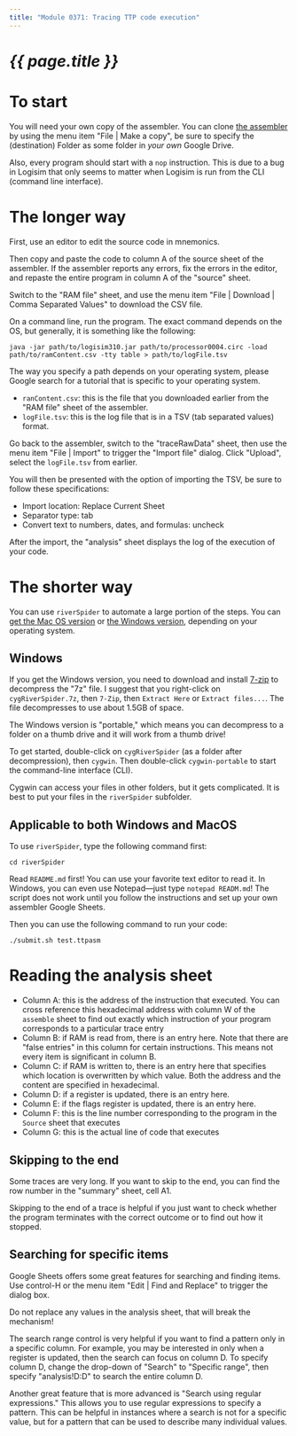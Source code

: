 ```yaml
---
title: "Module 0371: Tracing TTP code execution"
---
```

# _{{ page.title }}_

# To start

You will need your own copy of the assembler. You can clone [the assembler](https://docs.google.com/spreadsheets/d/1TcbAnH3Qj4xTizfTpMcDmXEq9CN_rVDQIa2BwSSEeXQ/edit?usp=sharing) by using the menu item "File \| Make a copy", be sure to specify the (destination) Folder as some folder in *your own* Google Drive.

Also, every program should start with a `nop` instruction. This is due to a bug in Logisim that only seems to matter when Logisim is run from the CLI (command line interface).

# The longer way

First, use an editor to edit the source code in mnemonics.

Then copy and paste the code to column A of the source sheet of the assembler. If the assembler reports any errors, fix the errors in the editor, and repaste the entire program in column A of the "source" sheet.

Switch to the "RAM file" sheet, and use the menu item "File | Download | Comma Separated Values" to download the CSV file.

On a command line, run the program. The exact command depends on the OS, but generally, it is something like the following:

```
java -jar path/to/logisim310.jar path/to/processor0004.circ -load path/to/ramContent.csv -tty table > path/to/logFile.tsv
```

The way you specify a path depends on your operating system, please Google search for a tutorial that is specific to your operating system. 

* `ranContent.csv`: this is the file that you downloaded earlier from the "RAM file" sheet of the assembler.
* `logFile.tsv`: this is the log file that is in a TSV (tab separated values) format.

Go back to the assembler, switch to the "traceRawData" sheet, then use the menu item "File \| Import" to trigger the "Import file" dialog. Click "Upload", select the `logFile.tsv` from earlier.

You will then be presented with the option of importing the TSV, be sure to follow these specifications:

* Import location: Replace Current Sheet
* Separator type: tab
* Convert text to numbers, dates, and formulas: uncheck

After the import, the "analysis" sheet displays the log of the execution of your code.

# The shorter way

You can use `riverSpider` to automate a large portion of the steps. You can [get the Mac OS version](https://drive.google.com/file/d/1g63nlTRa-Ibgj0ZUf3HX1fbdSrW90JBs/view?usp=drive_link) or [the Windows version](https://drive.google.com/file/d/1REBrhNtwiNTDC4EHHfEaOBJOuYxYrlWb/view?usp=drive_link), depending on your operating system.

## Windows

If you get the Windows version, you need to download and install [7-zip](https://www.7-zip.org/download.html) to decompress the "7z" file. I suggest that you right-click on `cygRiverSpider.7z`, then `7-Zip`, then `Extract Here` or `Extract files...`. The file decompresses to use about 1.5GB of space.

The Windows version is "portable," which means you can decompress to a folder on a thumb drive and it will work from a thumb drive!

To get started, double-click on `cygRiverSpider` (as a folder after decompression), then `cygwin`. Then double-click `cygwin-portable` to start the command-line interface (CLI). 

Cygwin can access your files in other folders, but it gets complicated. It is best to put your files in the `riverSpider` subfolder.

## Applicable to both Windows and MacOS

To use `riverSpider`, type the following command first:

`cd riverSpider`

Read `README.md` first! You can use your favorite text editor to read it. In Windows, you can even use Notepad—just type `notepad READM.md`! The script does not work until you follow the instructions and set up your own assembler Google Sheets.

Then you can use the following command to run your code:

`./submit.sh test.ttpasm`

# Reading the analysis sheet

* Column A: this is the address of the instruction that executed. You can cross reference this hexadecimal address with column W of the `assemble` sheet to find out exactly which instruction of your program corresponds to a particular trace entry
* Column B: if RAM is read from, there is an entry here. Note that there are "false entries" in this column for certain instructions. This means not every item is significant in column B.
* Column C: if RAM is written to, there is an entry here that specifies which location is overwritten by which value. Both the address and the content are specified in hexadecimal.
* Column D: if a register is updated, there is an entry here.
* Column E: if the flags register is updated, there is an entry here.
* Column F: this is the line number corresponding to the program in the `Source` sheet that executes
* Column G: this is the actual line of code that executes

## Skipping to the end

Some traces are very long. If you want to skip to the end, you can find the row number in the "summary" sheet, cell A1.

Skipping to the end of a trace is helpful if you just want to check whether the program terminates with the correct outcome or to find out how it stopped.

## Searching for specific items

Google Sheets offers some great features for searching and finding items. Use control-H or the menu item "Edit \| Find and Replace" to trigger the dialog box.

Do not replace any values in the analysis sheet, that will break the mechanism! 

The search range control is very helpful if you want to find a pattern only in a specific column. For example, you may be interested in only when a register is updated, then the search can focus on column D. To specify column D, change the drop-down of "Search" to "Specific range", then specify "analysis!D:D" to search the entire column D.

Another great feature that is more advanced is "Search using regular expressions." This allows you to use regular expressions to specify a pattern. This can be helpful in instances where a search is not for a specific value, but for a pattern that can be used to describe many individual values.
